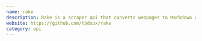 ```yaml
---
name: rake
description: Rake is a scraper api that converts webpages to Markdown or plain HTML texts.
website: https://github.com/tbdsux/rake
category: api
---
```

